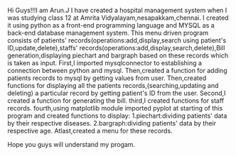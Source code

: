 Hi Guys!!!I am Arun.J
I have created a hospital management system when I was studying class 12 at Amrita Vidyalayam,nesapakkam,chennai.
I created it using python as a front-end programming language and MYSQL as a back-end database management system.
This menu driven program consists of patients' records(operations:add,display,search using patient's ID,update,delete),staffs' records(operations:add,display,search,delete),Bill generation,displaying piechart and bargraph based on these records which is taken as input.
First,I imported mysqlconnector to establishing a connection between python and mysql.
Then,created a function for adding patients records to mysql by getting values from user.
Then,created functions for displaying all the patients records,(searching,updating and deleting) a particular record by getting patient's ID from the user.
Second,I created a function for generating the bill.
third,I created functions for staff records.
fourth,using matplotlib module imported pyplot at starting of this program and created functions to display:
1.piechart:dividing patients' data by their respective diseases.
2.bargraph:dividing patients' data by their respective age.
Atlast,created a menu for these records.

Hope you guys will understand my progam.
